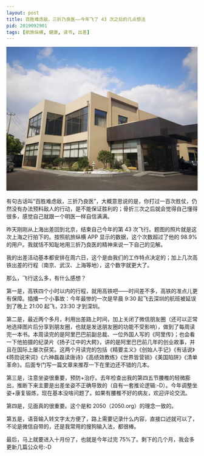 ```yaml
---
layout: post
title: 百胜难虑敌，三折乃良医——今年飞了 43 次之后的几点想法
pid: 2019092901
tags: [航旅纵横, 健康, 读书, 出差]
---
```


![](/uploads/2019/09/shanghai-street.jpeg)


有句古话叫“百胜难虑敌，三折乃良医”，大概意思说的是，你打过一百次胜仗，仍然没有办法预料敌人的行动，是不能保证胜利的；骨折三次之后就会觉得自己懂得很多，感觉自己就跟一个明医一样自信满满。

昨天刚刚从上海出差回到北京，结束自己今年的第 43 次飞行。题图的照片就是这次上海之行拍下的。按照航旅纵横 APP 显示的数据，这个次数超过了他的 98.9% 的用户。我就恬不知耻地用三折乃良医的精神来说一下自己的见解。

我的出差活动基本都安排在周六日，这个是由我们的工作特点决定的；加上几次高铁出差的行程（南京、武汉、上海等地），这个数字就更大了。

那么，飞行这么多，有什么感想？

第一是，高铁四个小时以内的行程，就用高铁吧——时间差不多，高铁的准点儿更有保障。插播一个小事故：今年最惨的一次是早晨 9:30 起飞去深圳的航班被延误到了晚上 21:00 起飞，23:30 才到深圳。

第二是，最近两个多月，利用出差路上时间，加上关闭了微信朋友圈（还可以正常地选择图片后分享到朋友圈，也就是发送朋友圈的功能不受影响），做到了每周读完一本书。本周读完的是阿里巴巴前副总裁、一位外国人写的《阿里传》；也会看一下他拍摄的纪录片《扬子江中的大鳄》，讲的是阿里巴巴前几年的创业故事，并且在国际上屡次获奖。这两个月读完的包括《精要主义》《创始人手记》《有话说》《蒋勋说宋词》《六神磊磊读唐诗》《高绩效教练》《世界皆营销》《美国陷阱》《清单革命》。后面专门写一篇文章来推荐一下在里边还不错的几本。

第三是，注意坐姿很重要，预防+治疗。去年检查出我的第四五节腰椎的轻微膨出，推断下来主要是出差坐姿不正确导致的（自有一套推论逻辑:-D）。今年调整坐姿+康复锻炼，现在基本没啥问题了。如果有腰椎不好的病友，欢迎评论交流。

第四是，见面真的很重要。这个是和 2050（2050.org）的理念一致的。

第五是，语音输入转文字太方便了，路上需要记录什么内容，直接口述就可以了，不论是微信自带的，还是我常用的搜狗输入法，都很棒。

最后，马上就要进入十月份了，也就是今年过完 75%了。剩下的几个月，我会多更新几篇公众号:-D
